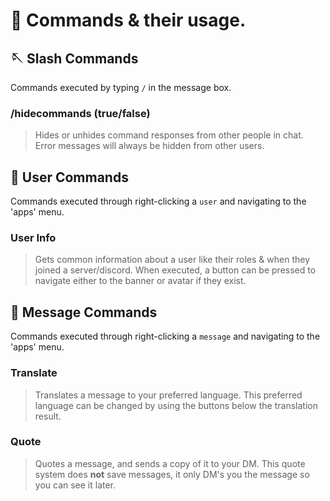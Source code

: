 # 📲 Commands & their usage.

## 🪡 Slash Commands

Commands executed by typing `/` in the message box. 

### /hidecommands (true/false)

> Hides or unhides command responses from other people in chat. Error messages will always be hidden from other users.

## 👤 User Commands

Commands executed through right-clicking a `user` and navigating to the 'apps' menu. 

### User Info

> Gets common information about a user like their roles & when they joined a server/discord. When executed, a button can be pressed to navigate either to the banner or avatar if they exist.

## 💬 Message Commands

Commands executed through right-clicking a `message` and navigating to the 'apps' menu. 

### Translate

> Translates a message to your preferred language. This preferred language can be changed by using the buttons below the translation result.

### Quote

> Quotes a message, and sends a copy of it to your DM. This quote system does **not** save messages, it only DM's you the message so you can see it later.
